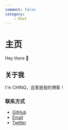 ```yaml
---
comment: false
category:
    - Root
---
```

# 主页

Hey there 👋

## 关于我

I'm CHINQ，这里是我的博客！

### 联系方式

- <a href="https://github.com/CQBerry">GitHub</a>
- <a href="mailto:cqbery@gmail.com">Email</a>
- <a href="https://twitter.com/CQBerry2">Twitter</a>